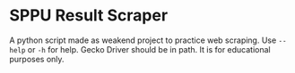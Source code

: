 # SPPU Result Scraper
A python script made as weakend project to practice web scraping. Use `--help` or `-h` for help.
Gecko Driver should be in path.
It is for educational purposes only.